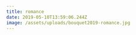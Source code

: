 ```yaml
---
title: romance
date: 2019-05-10T13:59:06.244Z
image: /assets/uploads/bouquet2019-romance.jpg
---
```


